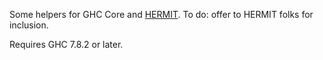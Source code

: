 Some helpers for GHC Core and [HERMIT](https://github.com/ku-fpg/hermit/).
To do: offer to HERMIT folks for inclusion.

Requires GHC 7.8.2 or later.
